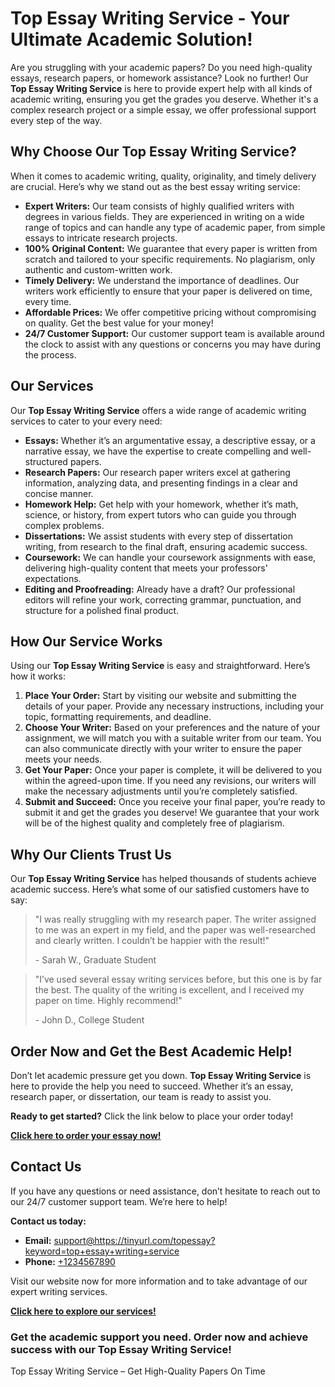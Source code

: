 <h1>Top Essay Writing Service - Your Ultimate Academic Solution!</h1>

<p>Are you struggling with your academic papers? Do you need high-quality essays, research papers, or homework assistance? Look no further! Our <strong>Top Essay Writing Service</strong> is here to provide expert help with all kinds of academic writing, ensuring you get the grades you deserve. Whether it's a complex research project or a simple essay, we offer professional support every step of the way.</p>

<h2>Why Choose Our Top Essay Writing Service?</h2>

<p>When it comes to academic writing, quality, originality, and timely delivery are crucial. Here’s why we stand out as the best essay writing service:</p>

<ul>
    <li><strong>Expert Writers:</strong> Our team consists of highly qualified writers with degrees in various fields. They are experienced in writing on a wide range of topics and can handle any type of academic paper, from simple essays to intricate research projects.</li>
    <li><strong>100% Original Content:</strong> We guarantee that every paper is written from scratch and tailored to your specific requirements. No plagiarism, only authentic and custom-written work.</li>
    <li><strong>Timely Delivery:</strong> We understand the importance of deadlines. Our writers work efficiently to ensure that your paper is delivered on time, every time.</li>
    <li><strong>Affordable Prices:</strong> We offer competitive pricing without compromising on quality. Get the best value for your money!</li>
    <li><strong>24/7 Customer Support:</strong> Our customer support team is available around the clock to assist with any questions or concerns you may have during the process.</li>
</ul>

<h2>Our Services</h2>

<p>Our <strong>Top Essay Writing Service</strong> offers a wide range of academic writing services to cater to your every need:</p>

<ul>
    <li><strong>Essays:</strong> Whether it’s an argumentative essay, a descriptive essay, or a narrative essay, we have the expertise to create compelling and well-structured papers.</li>
    <li><strong>Research Papers:</strong> Our research paper writers excel at gathering information, analyzing data, and presenting findings in a clear and concise manner.</li>
    <li><strong>Homework Help:</strong> Get help with your homework, whether it’s math, science, or history, from expert tutors who can guide you through complex problems.</li>
    <li><strong>Dissertations:</strong> We assist students with every step of dissertation writing, from research to the final draft, ensuring academic success.</li>
    <li><strong>Coursework:</strong> We can handle your coursework assignments with ease, delivering high-quality content that meets your professors' expectations.</li>
    <li><strong>Editing and Proofreading:</strong> Already have a draft? Our professional editors will refine your work, correcting grammar, punctuation, and structure for a polished final product.</li>
</ul>

<h2>How Our Service Works</h2>

<p>Using our <strong>Top Essay Writing Service</strong> is easy and straightforward. Here’s how it works:</p>

<ol>
    <li><strong>Place Your Order:</strong> Start by visiting our website and submitting the details of your paper. Provide any necessary instructions, including your topic, formatting requirements, and deadline.</li>
    <li><strong>Choose Your Writer:</strong> Based on your preferences and the nature of your assignment, we will match you with a suitable writer from our team. You can also communicate directly with your writer to ensure the paper meets your needs.</li>
    <li><strong>Get Your Paper:</strong> Once your paper is complete, it will be delivered to you within the agreed-upon time. If you need any revisions, our writers will make the necessary adjustments until you’re completely satisfied.</li>
    <li><strong>Submit and Succeed:</strong> Once you receive your final paper, you’re ready to submit it and get the grades you deserve! We guarantee that your work will be of the highest quality and completely free of plagiarism.</li>
</ol>

<h2>Why Our Clients Trust Us</h2>

<p>Our <strong>Top Essay Writing Service</strong> has helped thousands of students achieve academic success. Here’s what some of our satisfied customers have to say:</p>

<blockquote>
    <p>"I was really struggling with my research paper. The writer assigned to me was an expert in my field, and the paper was well-researched and clearly written. I couldn’t be happier with the result!"</p>
    <footer>- Sarah W., Graduate Student</footer>
</blockquote>

<blockquote>
    <p>"I’ve used several essay writing services before, but this one is by far the best. The quality of the writing is excellent, and I received my paper on time. Highly recommend!"</p>
    <footer>- John D., College Student</footer>
</blockquote>

<h2>Order Now and Get the Best Academic Help!</h2>

<p>Don’t let academic pressure get you down. <strong>Top Essay Writing Service</strong> is here to provide the help you need to succeed. Whether it’s an essay, research paper, or dissertation, our team is ready to assist you.</p>

<p><strong>Ready to get started?</strong> Click the link below to place your order today!</p>

<p><a href="https://tinyurl.com/topessay?keyword=top+essay+writing+service"><strong>Click here to order your essay now!</strong></a></p>

<h2>Contact Us</h2>

<p>If you have any questions or need assistance, don’t hesitate to reach out to our 24/7 customer support team. We’re here to help!</p>

<p><strong>Contact us today:</strong></p>

<ul>
    <li><strong>Email:</strong> <a href="mailto:support@https://tinyurl.com/topessay?keyword=top+essay+writing+service">support@https://tinyurl.com/topessay?keyword=top+essay+writing+service</a></li>
    <li><strong>Phone:</strong> <a href="tel:+1234567890">+1234567890</a></li>
</ul>

<p>Visit our website now for more information and to take advantage of our expert writing services.</p>

<p><a href="https://tinyurl.com/topessay?keyword=top+essay+writing+service"><strong>Click here to explore our services!</strong></a></p>

<h3>Get the academic support you need. Order now and achieve success with our Top Essay Writing Service!</h3>
Top Essay Writing Service – Get High-Quality Papers On Time
